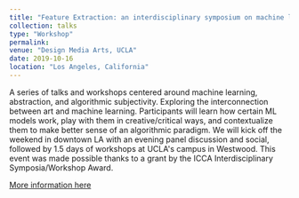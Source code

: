 ```yaml
---
title: "Feature Extraction: an interdisciplinary symposium on machine learning"
collection: talks
type: "Workshop"
permalink:
venue: "Design Media Arts, UCLA"
date: 2019-10-16
location: "Los Angeles, California"
---
```


A series of talks and workshops centered around machine learning, abstraction, and algorithmic subjectivity. Exploring the interconnection between art and machine learning. Participants will learn how certain ML models work, play with them in creative/critical ways, and contextualize them to make better sense of an algorithmic paradigm. We will kick off the weekend in downtown LA with an evening panel discussion and social, followed by 1.5 days of workshops at UCLA's campus in Westwood. This event was made possible thanks to a grant by the ICCA Interdisciplinary Symposia/Workshop Award.

[More information here](https://feature-extraction.ai/)
